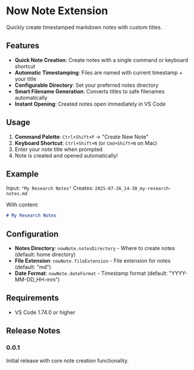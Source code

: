 # Now Note Extension

Quickly create timestamped markdown notes with custom titles.

## Features

- **Quick Note Creation**: Create notes with a single command or keyboard shortcut
- **Automatic Timestamping**: Files are named with current timestamp + your title
- **Configurable Directory**: Set your preferred notes directory
- **Smart Filename Generation**: Converts titles to safe filenames automatically
- **Instant Opening**: Created notes open immediately in VS Code

## Usage

1. **Command Palette**: `Ctrl+Shift+P` → "Create New Note"
2. **Keyboard Shortcut**: `Ctrl+Shift+N` (or `Cmd+Shift+N` on Mac)
3. Enter your note title when prompted
4. Note is created and opened automatically!

## Example

Input: `"My Research Notes"`
Creates: `2025-07-26_14-30_my-research-notes.md`

With content:
```markdown
# My Research Notes

```

## Configuration

- **Notes Directory**: `nowNote.notesDirectory` - Where to create notes (default: home directory)
- **File Extension**: `nowNote.fileExtension` - File extension for notes (default: "md")
- **Date Format**: `nowNote.dateFormat` - Timestamp format (default: "YYYY-MM-DD_HH-mm")

## Requirements

- VS Code 1.74.0 or higher

## Release Notes

### 0.0.1

Initial release with core note creation functionality.
